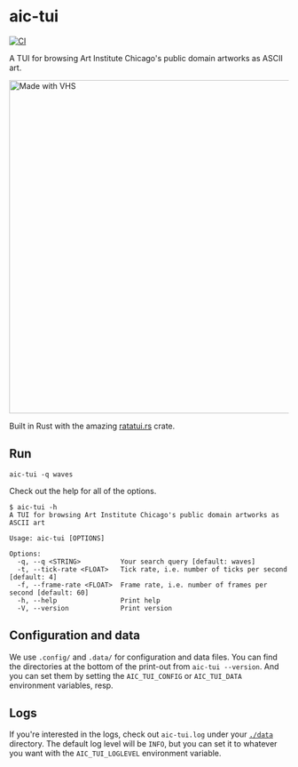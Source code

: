# aic-tui

[![CI](https://github.com/dylan-stark/aic-tui/workflows/CI/badge.svg)](https://github.com/dylan-stark/aic-tui/actions)

A TUI for browsing Art Institute Chicago's public domain artworks as ASCII art.

<img src="https://vhs.charm.sh/vhs-qa7lf8ndcehbzprwDjPg.gif" alt="Made with VHS" width="600">
  <a href="https://vhs.charm.sh">
    <!-- <img src="https://stuff.charm.sh/vhs/badge.svg"> -->
  </a>
</img>

Built in Rust with the amazing [ratatui.rs](https://ratatui.rs) crate.

## Run

```
aic-tui -q waves
```

Check out the help for all of the options.

```
$ aic-tui -h             
A TUI for browsing Art Institute Chicago's public domain artworks as ASCII art

Usage: aic-tui [OPTIONS]

Options:
  -q, --q <STRING>          Your search query [default: waves]
  -t, --tick-rate <FLOAT>   Tick rate, i.e. number of ticks per second [default: 4]
  -f, --frame-rate <FLOAT>  Frame rate, i.e. number of frames per second [default: 60]
  -h, --help                Print help
  -V, --version             Print version
```

## Configuration and data

We use `.config/` and `.data/` for configuration and data files.
You can find the directories at the bottom of the print-out from `aic-tui --version`.
And you can set them by setting the `AIC_TUI_CONFIG` or `AIC_TUI_DATA` environment variables, resp.

## Logs

If you're interested in the logs, check out `aic-tui.log` under your [`./data`](#configuration-and-data) directory.
The default log level will be `INFO`, but you can set it to whatever you want with the `AIC_TUI_LOGLEVEL` environment variable.
